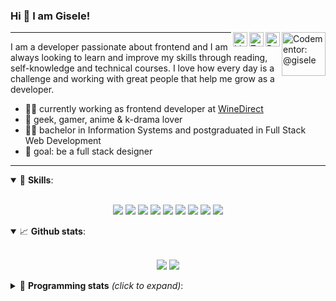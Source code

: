 <h3>Hi 👋 I am Gisele!</h3>

<a href="https://www.codementor.io/@gisele?refer=badge" target="_blank" rel="nofollow"><img align="right" width="70rem" src="https://www.codementor.io/m-badges/gisele/find-me-on-cm-g.svg?raw=true" alt="Codementor: @gisele"/></a>
<a href="https://app.rocketseat.com.br/me/gisabernardess/" target="_blank" rel="nofollow"><img align="right" width="23rem" src="https://github.com/wdgisele/wdgisele/blob/main/assets/rocketseat.png?raw=true" alt="Rocketseat: @gisabernardess"/></a>
<a href="https://twitter.com/gbspecapedra/" target="_blank" rel="nofollow"><img align="right" width="23rem" src="https://github.com/wdgisele/wdgisele/blob/main/assets/twitter.png?raw=true" alt="Twitter: @gbspecapedra"/></a>
<a href="https://www.linkedin.com/in/gbspecapedra/" target="_blank" rel="nofollow"><img align="right" width="23rem" src="https://github.com/wdgisele/wdgisele/blob/main/assets/linkedin.png" alt="LinkedIn: @gbspecapedra"/></a>

---

I am a developer passionate about frontend and I am always looking to learn and improve my skills through reading, self-knowledge and technical courses. I love how every day is a challenge and working with great people that help me grow as a developer.

- 👩‍💻 currently working as frontend developer at <a href="https://www.winedirect.com/" rel="dofollow">WineDirect</a>
- 💜 geek, gamer, anime & k-drama lover
- 👩‍🎓 bachelor in Information Systems and postgraduated in Full Stack Web Development
- 🎯 goal: be a full stack designer

---

<details open>
  <summary>🚀 <b>Skills</b>:</summary>
  <br/>
  <p align="center">
    <img src="https://img.shields.io/badge/html-%23E34F26.svg?&style=for-the-badge&logo=html5&logoColor=white"/>
    <img src="https://img.shields.io/badge/css-%231572B6.svg?&style=for-the-badge&logo=css3&logoColor=white"/>
    <img src="https://img.shields.io/badge/javascript%20-%23323330.svg?&style=for-the-badge&logo=javascript&logoColor=%23F7DF1E"/>
    <img src="https://img.shields.io/badge/typescript-%23007ACC.svg?&style=for-the-badge&logo=typescript&logoColor=white"/>
    <img src="https://img.shields.io/badge/react-%2335495e.svg?&style=for-the-badge&logo=react&logoColor=%2361DAFB"/>
    <img src="https://img.shields.io/badge/react_native%20-%2335495e.svg?&style=for-the-badge&logo=react&logoColor=%2361DAFB"/>
    <img src="https://img.shields.io/badge/node.js%20-%2343853D.svg?&style=for-the-badge&logo=node.js&logoColor=white"/>
    <img src="https://img.shields.io/badge/Next.js%20-black.svg?&style=for-the-badge&logo=NuxtJS&logoColor=white"/>
    <img src="https://img.shields.io/badge/git-%23F05033.svg?&style=for-the-badge&logo=git&logoColor=white"/>
  </p>

</details>

<details open>
  <summary>📈 <b>Github stats</b>:</summary>
  <br/>
  <p align="center">
    <img src="https://github-readme-stats.vercel.app/api?username=wdgisele&show_icons=true&include_all_commits=true&count_private=true&&hide=issues&theme=radical"/>
    <img src="https://github-readme-stats.vercel.app/api/top-langs/?username=wdgisele&layout=compact&theme=tokyonight">
  </p>

</details>

<details>
  <summary>🤖 <b>Programming stats</b> <em>(click to expand)</em>:</summary>
  <br/>

  <!--START_SECTION:waka-->
![Code Time](http://img.shields.io/badge/Code%20Time-1%2C668%20hrs%204%20mins-blue)

![Profile Views](http://img.shields.io/badge/Profile%20Views-73-blue)

![Lines of code](https://img.shields.io/badge/From%20Hello%20World%20I%27ve%20Written-4.0%20million%20lines%20of%20code-blue)

**🐱 My GitHub Data** 

> 📦 260.8 kB Used in GitHub's Storage 
 > 
> 🏆 178 Contributions in the Year 2023
 > 
> 🚫 Not Opted to Hire
 > 
> 📜 44 Public Repositories 
 > 
> 🔑 4 Private Repositories 
 > 
**I'm an Early 🐤** 

```text
🌞 Morning                144 commits         █░░░░░░░░░░░░░░░░░░░░░░░░   04.68 % 
🌆 Daytime                1750 commits        ██████████████░░░░░░░░░░░   56.87 % 
🌃 Evening                1153 commits        █████████░░░░░░░░░░░░░░░░   37.47 % 
🌙 Night                  30 commits          ░░░░░░░░░░░░░░░░░░░░░░░░░   00.97 % 
```
📅 **I'm Most Productive on Wednesday** 

```text
Monday                   319 commits         ███░░░░░░░░░░░░░░░░░░░░░░   10.37 % 
Tuesday                  440 commits         ████░░░░░░░░░░░░░░░░░░░░░   14.30 % 
Wednesday                889 commits         ███████░░░░░░░░░░░░░░░░░░   28.89 % 
Thursday                 719 commits         ██████░░░░░░░░░░░░░░░░░░░   23.37 % 
Friday                   672 commits         █████░░░░░░░░░░░░░░░░░░░░   21.84 % 
Saturday                 31 commits          ░░░░░░░░░░░░░░░░░░░░░░░░░   01.01 % 
Sunday                   7 commits           ░░░░░░░░░░░░░░░░░░░░░░░░░   00.23 % 
```


📊 **This Week I Spent My Time On** 

```text
💬 Programming Languages: 
TypeScript               10 hrs 40 mins      ████████████████████████░   95.36 % 
Other                    23 mins             █░░░░░░░░░░░░░░░░░░░░░░░░   03.43 % 
Bash                     3 mins              ░░░░░░░░░░░░░░░░░░░░░░░░░   00.55 % 
JSON                     3 mins              ░░░░░░░░░░░░░░░░░░░░░░░░░   00.50 % 
Markdown                 1 min               ░░░░░░░░░░░░░░░░░░░░░░░░░   00.16 % 

🔥 Editors: 
VS Code                  11 hrs 11 mins      █████████████████████████   100.00 % 

💻 Operating System: 
Mac                      11 hrs 11 mins      █████████████████████████   100.00 % 
```

**I Mostly Code in TypeScript** 

```text
TypeScript               25 repos            ███████████████░░░░░░░░░░   60.98 % 
JavaScript               9 repos             █████░░░░░░░░░░░░░░░░░░░░   21.95 % 
HTML                     3 repos             ██░░░░░░░░░░░░░░░░░░░░░░░   07.32 % 
TeX                      2 repos             █░░░░░░░░░░░░░░░░░░░░░░░░   04.88 % 
Java                     1 repo              █░░░░░░░░░░░░░░░░░░░░░░░░   02.44 % 
```



**Timeline**

![Lines of Code chart](https://raw.githubusercontent.com/wdgisele/wdgisele/main/assets/bar_graph.png)


 Last Updated on 16/05/2023 02:34:31 UTC
<!--END_SECTION:waka-->
  
</details>
